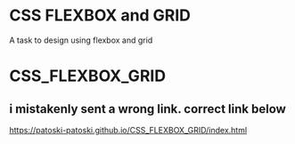 
# CSS FLEXBOX and GRID
 A task to design using flexbox and grid 
# CSS_FLEXBOX_GRID

## i mistakenly sent a wrong link. correct link below

https://patoski-patoski.github.io/CSS_FLEXBOX_GRID/index.html


